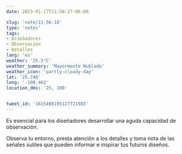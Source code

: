 ```yaml
---
date: 2023-01-17T11:58:27-06:00

slug: 'note/11-56-18'
type: 'notes'
tags:
- Diseñadores
- Observación
- Detalles
lang: 'es'
weather: '25.5°C'
weather_summary: 'Mayormente Nublado'
weather_icon: 'partly-cloudy-day'
lat: '25.748'
long: '-100.462'
location_dms: '25, 100'


tweet_id: '1615408195127721985'
---
```

Es esencial para los diseñadores desarrollar una aguda capacidad de observación.

Observa tu entorno, presta atención a los detalles y toma nota de las señales sutiles que pueden informar e inspirar tus futuros diseños.